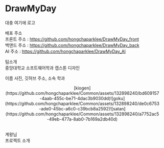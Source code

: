 # DrawMyDay<br/>

대충 여기에 로고

배포 주소 <br/>
프론트 주소 : https://github.com/hongchaparklee/DrawMyDay_front<br/>
백앤드 주소 : https://github.com/hongchaparklee/DrawMyDay_back<br/>
AI 주소 : https://github.com/hongchaparklee/DrawMyDay_AI<br/>

팀소개<br/>
중앙대학교 소프트웨어학과 캡스톤 디자인<br/>

이름 사진, 깃허브 주소, 소속 학과<br/>
<p align="center">
[kiogen](https://github.com/hongchaparklee/Common/assets/132898240/bd609157-4aab-455c-be71-4dac3b9030dd)![goku]        (https://github.com/hongchaparklee/Common/assets/132898240/de0c6753-ade0-45bc-a6c0-c39bcb8a2592)![satan](https://github.com/hongchaparklee/Common/assets/132898240/a7752ac5-49eb-477a-8ab0-7b169a2db40d)
</p>

<br/>
계왕님<br/>
프로젝트 소개<br/>


